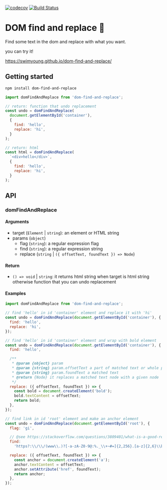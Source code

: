 [![codecov](https://codecov.io/gh/swimyoung/dom-find-and-replace/branch/master/graph/badge.svg)](https://codecov.io/gh/swimyoung/dom-find-and-replace) [![Build Status](https://travis-ci.org/swimyoung/dom-find-and-replace.svg?branch=master)](https://travis-ci.org/swimyoung/dom-find-and-replace)

# DOM find and replace 🔎

Find some text in the dom and replace with what you want.

you can try it!

https://swimyoung.github.io/dom-find-and-replace/

## Getting started

```sh
npm install dom-find-and-replace
```

```js
import domFindAndReplace from 'dom-find-and-replace';

// return: function that undo replacement
const undo = domFindAndReplace(
  document.getElementById('container'), 
  {
    find: 'hello',
    replace: 'hi',
  }
);

// return: html
const html = domFindAndReplace(
  `<div>hello</div>`, 
  {
    find: 'hello',
    replace: 'hi',
  }
);
```

## API

### domFindAndReplace

#### Arguments

- target (`Element` | `string`): an element or HTML string
- params (`object`)
  - flag (`string`): a regular expression flag
  - find (`string`): a regular expression string
  - replace (`string` | `({ offsetText, foundText }) => Node`)

#### Return

- `() => void` | `string`: it returns html string when target is html string otherwise function that you can undo replacement

#### Examples

```js
import domFindAndReplace from 'dom-find-and-replace';

// find 'hello' in id 'container' element and replace it with 'hi'
const undo = domFindAndReplace(document.getElementById('container'), {
  find: 'hello',
  replace: 'hi',
});

// find 'hello' in id 'container' element and wrap with bold element
const undo = domFindAndReplace(document.getElementById('container'), {
  find: 'hello',

  /**
   * @param {object} param
   * @param {string} param.offsetText a part of matched text or whole part
   * @param {string} param.foundText a matched text
   * @return {Node} it replaces a matched text node with a given node
   */
  replace: ({ offsetText, foundText }) => {
    const bold = document.createElement('bold');
    bold.textContent = offsetText;
    return bold;
  },
});

// find link in id 'root' element and make an anchor element
const undo = domFindAndReplace(document.getElementById('root'), {
  flag: 'gi',

  // @see https://stackoverflow.com/questions/3809401/what-is-a-good-regular-expression-to-match-a-url for url matching regular expression
  find:
    'https?:\\/\\/(www\\.)?[-a-zA-Z0-9@:%._\\+~#=]{2,256}.[a-z]{2,6}\\b([-a-zA-Z0-9@:%_\\+.~#?&//=]*)',

  replace: ({ offsetText, foundText }) => {
    const anchor = document.createElement('a');
    anchor.textContent = offsetText;
    anchor.setAttribute('href', foundText);
    return anchor;
  },
});
```
